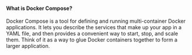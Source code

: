 #### What is Docker Compose?

Docker Compose is a tool for defining and running multi-container Docker applications. It lets you describe the services that make up your app in a YAML file, and then provides a convenient way to start, stop, and scale them. Think of it as a way to glue Docker containers together to form a larger application.

